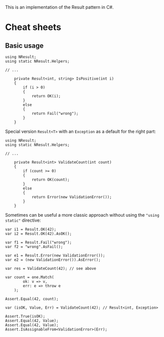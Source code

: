 This is an implementation of the Result pattern in C#. 

# Cheat sheets 

## Basic usage

```
using NResult;
using static NResult.Helpers;

// ...

    private Result<int, string> IsPositive(int i)
    {
        if (i > 0)
        {
            return OK(i);
        }
        else
        {
            return Fail("wrong");
        }
    }
```

Special version ```Result<T>``` with an ```Exception``` as a default for the right part:
```
using NResult;
using static NResult.Helpers;

// ...

    private Result<int> ValidateCount(int count)
    {
        if (count >= 0)
        {
            return OK(count);
        }
        else
        {
            return Error(new ValidationError());
        }
    }
```

Sometimes can be useful a more classic approach without using the ```"using static"``` directive:
```
var i1 = Result.OK(42);
var i2 = Result.OK(42).AsOK();

var f1 = Result.Fail("wrong"); 
var f2 = "wrong".AsFail(); 

var e1 = Result.Error(new ValidationError());
var e2 = (new ValidationError()).AsError(); 
```

```
var res = ValidateCount(42); // see above

var count = one.Match(
        ok: v => v,
        err: e => throw e
	);

Assert.Equal(42, count);
```

```
var (isOK, Value, Err) = ValidateCount(42); // Result<int, Exception>

Assert.True(isOK);
Assert.Equal(42, Value);
Assert.Equal(42, Value);
Assert.IsAssignableFrom<ValidationError>(Err);
```

